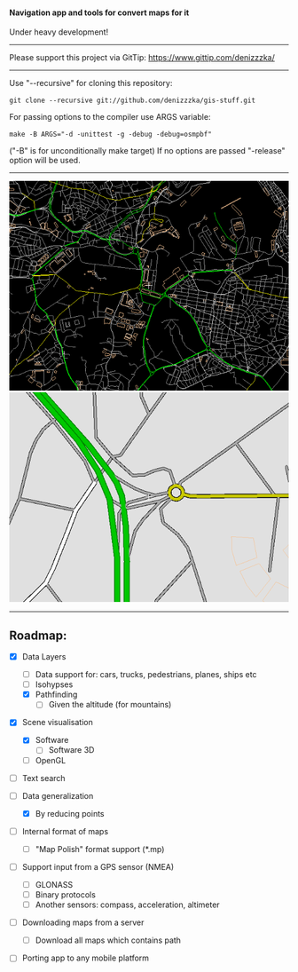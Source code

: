 #### Navigation app and tools for convert maps for it

Under heavy development!
* * *
Please support this project via GitTip:
https://www.gittip.com/denizzzka/
* * *
Use "--recursive" for cloning this repository:
```
git clone --recursive git://github.com/denizzzka/gis-stuff.git
```
For passing options to the compiler use ARGS variable:
```
make -B ARGS="-d -unittest -g -debug -debug=osmpbf"
```
("-B" is for unconditionally make target)
If no options are passed "-release" option will be used.

* * *
![Image](screenshots/malta_lines_3_colored.png)
![Image](screenshots/roads_render.png)
* * *

Roadmap:
--------------

- [x] Data Layers
    - [ ] Data support for: cars, trucks, pedestrians, planes, ships etc
    - [ ] Isohypses
    - [x] Pathfinding
        - [ ] Given the altitude (for mountains)

- [x] Scene visualisation
    - [x] Software
        - [ ] Software 3D
    - [ ] OpenGL

- [ ] Text search

- [ ] Data generalization
    - [x] By reducing points

- [ ] Internal format of maps
    - [ ] "Map Polish" format support (*.mp)

- [ ] Support input from a GPS sensor (NMEA)
    - [ ] GLONASS
    - [ ] Binary protocols
    - [ ] Another sensors: compass, acceleration, altimeter

- [ ] Downloading maps from a server
    - [ ] Download all maps which contains path

- [ ] Porting app to any mobile platform
